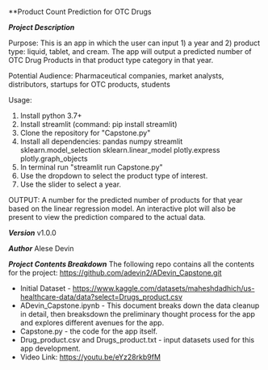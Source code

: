 **Product Count Prediction for OTC Drugs

***Project Description***

Purpose: This is an app in which the user can input 1) a year and 2) product type: liquid, tablet, and cream. The app will output a predicted number of OTC Drug Products in that product type category in that year. 

Potential Audience: Pharmaceutical companies, market analysts, distributors, startups for OTC products, students

Usage:
1) Install python 3.7+
2) Install streamlit (command: pip install streamlit)
3) Clone the repository for "Capstone.py"
4) Install all dependencies:
    pandas
    numpy
    streamlit
    sklearn.model_selection
    sklearn.linear_model
    plotly.express
    plotly.graph_objects
5) In terminal run "streamlit run Capstone.py"
6) Use the dropdown to select the product type of interest.
7) Use the slider to select a year.

OUTPUT: A number for the predicted number of products for that year based on the linear regression model. An interactive plot will also be present to view the prediction compared to the actual data. 

***Version***
v1.0.0

***Author***
Alese Devin

***Project Contents Breakdown***
The following repo contains all the contents for the project: https://github.com/adevin2/ADevin_Capstone.git
- Initial Dataset - https://www.kaggle.com/datasets/maheshdadhich/us-healthcare-data/data?select=Drugs_product.csv
- ADevin_Capstone.ipynb - This document breaks down the data cleanup in detail, then breaksdown the preliminary thought process for the app and explores different avenues for the app. 
- Capstone.py - the code for the app itself.
- Drug_product.csv and Drugs_product.txt - input datasets used for this app development.
- Video Link: https://youtu.be/eYz28rkb9fM
